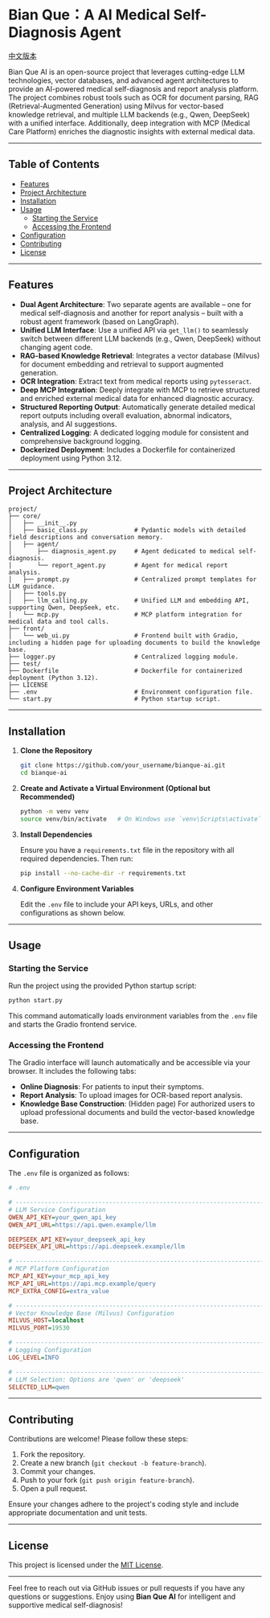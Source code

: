 # Bian Que：A AI Medical Self-Diagnosis Agent

[中文版本](./README_CN.md)

Bian Que AI is an open-source project that leverages cutting-edge LLM technologies, vector databases, and advanced agent architectures to provide an AI-powered medical self-diagnosis and report analysis platform. The project combines robust tools such as OCR for document parsing, RAG (Retrieval-Augmented Generation) using Milvus for vector-based knowledge retrieval, and multiple LLM backends (e.g., Qwen, DeepSeek) with a unified interface. Additionally, deep integration with MCP (Medical Care Platform) enriches the diagnostic insights with external medical data.

---

## Table of Contents

- [Features](#features)
- [Project Architecture](#project-architecture)
- [Installation](#installation)
- [Usage](#usage)
  - [Starting the Service](#starting-the-service)
  - [Accessing the Frontend](#accessing-the-frontend)
- [Configuration](#configuration)
- [Contributing](#contributing)
- [License](#license)

---

## Features

- **Dual Agent Architecture**: Two separate agents are available – one for medical self-diagnosis and another for report analysis – built with a robust agent framework (based on LangGraph).
- **Unified LLM Interface**: Use a unified API via `get_llm()` to seamlessly switch between different LLM backends (e.g., Qwen, DeepSeek) without changing agent code.
- **RAG-based Knowledge Retrieval**: Integrates a vector database (Milvus) for document embedding and retrieval to support augmented generation.
- **OCR Integration**: Extract text from medical reports using `pytesseract`.
- **Deep MCP Integration**: Deeply integrate with MCP to retrieve structured and enriched external medical data for enhanced diagnostic accuracy.
- **Structured Reporting Output**: Automatically generate detailed medical report outputs including overall evaluation, abnormal indicators, analysis, and AI suggestions.
- **Centralized Logging**: A dedicated logging module for consistent and comprehensive background logging.
- **Dockerized Deployment**: Includes a Dockerfile for containerized deployment using Python 3.12.

---

## Project Architecture

```
project/
├── core/
│   ├── __init__.py
│   ├── basic_class.py             # Pydantic models with detailed field descriptions and conversation memory.
│   ├── agent/
│       ├── diagnosis_agent.py     # Agent dedicated to medical self-diagnosis.
│       └── report_agent.py        # Agent for medical report analysis.
│   ├── prompt.py                  # Centralized prompt templates for LLM guidance.
│   ├── tools.py              
│   ├── llm_calling.py             # Unified LLM and embedding API, supporting Qwen, DeepSeek, etc.
│   └── mcp.py                     # MCP platform integration for medical data and tool calls.
├── front/
│   └── web_ui.py                  # Frontend built with Gradio, including a hidden page for uploading documents to build the knowledge base.
├── logger.py                      # Centralized logging module.
├── test/
├── Dockerfile                     # Dockerfile for containerized deployment (Python 3.12).
├── LICENSE
├── .env                           # Environment configuration file.
└── start.py                       # Python startup script.
```

---

## Installation

1. **Clone the Repository**

   ```bash
   git clone https://github.com/your_username/bianque-ai.git
   cd bianque-ai
   ```

2. **Create and Activate a Virtual Environment (Optional but Recommended)**

   ```bash
   python -m venv venv
   source venv/bin/activate   # On Windows use `venv\Scripts\activate`
   ```

3. **Install Dependencies**

   Ensure you have a `requirements.txt` file in the repository with all required dependencies. Then run:

   ```bash
   pip install --no-cache-dir -r requirements.txt
   ```

4. **Configure Environment Variables**

   Edit the `.env` file to include your API keys, URLs, and other configurations as shown below.

---

## Usage

### Starting the Service

Run the project using the provided Python startup script:

```bash
python start.py
```

This command automatically loads environment variables from the `.env` file and starts the Gradio frontend service.

### Accessing the Frontend

The Gradio interface will launch automatically and be accessible via your browser. It includes the following tabs:
- **Online Diagnosis**: For patients to input their symptoms.
- **Report Analysis**: To upload images for OCR-based report analysis.
- **Knowledge Base Construction**: (Hidden page) For authorized users to upload professional documents and build the vector-based knowledge base.

---

## Configuration

The `.env` file is organized as follows:

```ini
# .env

# -----------------------------------------------------------------------------
# LLM Service Configuration
QWEN_API_KEY=your_qwen_api_key
QWEN_API_URL=https://api.qwen.example/llm

DEEPSEEK_API_KEY=your_deepseek_api_key
DEEPSEEK_API_URL=https://api.deepseek.example/llm

# -----------------------------------------------------------------------------
# MCP Platform Configuration
MCP_API_KEY=your_mcp_api_key
MCP_API_URL=https://api.mcp.example/query
MCP_EXTRA_CONFIG=extra_value

# -----------------------------------------------------------------------------
# Vector Knowledge Base (Milvus) Configuration
MILVUS_HOST=localhost
MILVUS_PORT=19530

# -----------------------------------------------------------------------------
# Logging Configuration
LOG_LEVEL=INFO

# -----------------------------------------------------------------------------
# LLM Selection: Options are 'qwen' or 'deepseek'
SELECTED_LLM=qwen
```

---

## Contributing

Contributions are welcome! Please follow these steps:

1. Fork the repository.
2. Create a new branch (`git checkout -b feature-branch`).
3. Commit your changes.
4. Push to your fork (`git push origin feature-branch`).
5. Open a pull request.

Ensure your changes adhere to the project's coding style and include appropriate documentation and unit tests.

---

## License

This project is licensed under the [MIT License](./LICENSE).

---

Feel free to reach out via GitHub issues or pull requests if you have any questions or suggestions. Enjoy using **Bian Que AI** for intelligent and supportive medical self-diagnosis!

